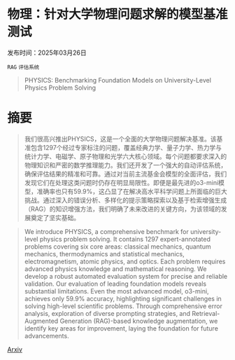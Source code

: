 # 物理：针对大学物理问题求解的模型基准测试

发布时间：2025年03月26日

`RAG` `评估系统`

> PHYSICS: Benchmarking Foundation Models on University-Level Physics Problem Solving

# 摘要

> 我们很高兴推出PHYSICS，这是一个全面的大学物理问题解决基准。该基准包含1297个经过专家标注的问题，覆盖经典力学、量子力学、热力学与统计力学、电磁学、原子物理和光学六大核心领域。每个问题都要求深入的物理知识和严密的数学推理能力。我们还开发了一个强大的自动评估系统，确保评估结果的精准和可靠。通过对当前主流基金会模型的全面评估，我们发现它们在处理这类问题时仍存在明显局限性。即便是最先进的o3-mini模型，准确率也只有59.9%，这凸显了在解决高水平科学问题上所面临的巨大挑战。通过深入的错误分析、多样化的提示策略探索以及基于检索增强生成（RAG）的知识增强方法，我们明确了未来改进的关键方向，为该领域的发展奠定了坚实基础。

> We introduce PHYSICS, a comprehensive benchmark for university-level physics problem solving. It contains 1297 expert-annotated problems covering six core areas: classical mechanics, quantum mechanics, thermodynamics and statistical mechanics, electromagnetism, atomic physics, and optics. Each problem requires advanced physics knowledge and mathematical reasoning. We develop a robust automated evaluation system for precise and reliable validation. Our evaluation of leading foundation models reveals substantial limitations. Even the most advanced model, o3-mini, achieves only 59.9% accuracy, highlighting significant challenges in solving high-level scientific problems. Through comprehensive error analysis, exploration of diverse prompting strategies, and Retrieval-Augmented Generation (RAG)-based knowledge augmentation, we identify key areas for improvement, laying the foundation for future advancements.

[Arxiv](https://arxiv.org/abs/2503.21821)